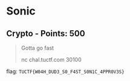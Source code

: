 # Sonic

## Crypto - Points: 500

> Gotta go fast
>
> 
>
> nc chal.tuctf.com 30100
>

flag: `TUCTF{W04H_DUD3_S0_F4ST_S0N1C_4PPR0V3S}`
